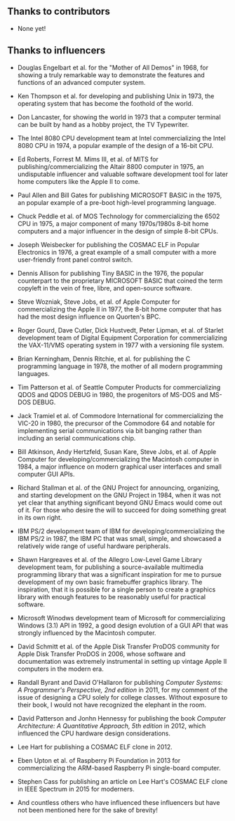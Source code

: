 Thanks to contributors
----------------------

* None yet!

Thanks to influencers
---------------------

* Douglas Engelbart et al. for the "Mother of All Demos" in 1968, for
  showing a truly remarkable way to demonstrate the features and
  functions of an advanced computer system.

* Ken Thompson et al. for developing and publishing Unix in 1973, the
  operating system that has become the foothold of the world.

* Don Lancaster, for showing the world in 1973 that a computer
  terminal can be built by hand as a hobby project, the TV Typewriter.

* The Intel 8080 CPU development team at Intel commercializing the
  Intel 8080 CPU in 1974, a popular example of the design of a 16-bit
  CPU.

* Ed Roberts, Forrest M. Mims III, et al. of MITS for
  publishing/commercializing the Altair 8800 computer in 1975, an
  undisputable influencer and valuable software development tool for
  later home computers like the Apple II to come.

* Paul Allen and Bill Gates for publishing MICROSOFT BASIC in the
  1975, an popular example of a pre-boot high-level programming
  language.

* Chuck Peddle et al. of MOS Technology for commercializing the 6502
  CPU in 1975, a major component of many 1970s/1980s 8-bit home
  computers and a major influencer in the design of simple 8-bit CPUs.

* Joseph Weisbecker for publishing the COSMAC ELF in Popular
  Electronics in 1976, a great example of a small computer with a more
  user-friendly front panel control switch.

* Dennis Allison for publishing Tiny BASIC in the 1976, the popular
  counterpart to the proprietary MICROSOFT BASIC that coined the term
  copyleft in the vein of free, libre, and open-source software.

* Steve Wozniak, Steve Jobs, et al. of Apple Computer for
  commercializing the Apple II in 1977, the 8-bit home computer that
  has had the most design influence on Quorten's BPC.

* Roger Gourd, Dave Cutler, Dick Hustvedt, Peter Lipman, et al. of
  Starlet development team of Digital Equipment Corporation for
  commercializing the VAX-11/VMS operating system in 1977 with a
  versioning file system.

* Brian Kerningham, Dennis Ritchie, et al. for publishing the C
  programming language in 1978, the mother of all modern programming
  languages.

* Tim Patterson et al. of Seattle Computer Products for
  commercializing QDOS and QDOS DEBUG in 1980, the progenitors of
  MS-DOS and MS-DOS DEBUG.

* Jack Tramiel et al. of Commodore International for commercializing
  the VIC-20 in 1980, the precursor of the Commodore 64 and notable
  for implementing serial communications via bit banging rather than
  including an serial communications chip.

* Bill Atkinson, Andy Hertzfeld, Susan Kare, Steve Jobs, et al. of
  Apple Computer for developing/commercializing the Macintosh computer
  in 1984, a major influence on modern graphical user interfaces and
  small computer GUI APIs.

* Richard Stallman et al. of the GNU Project for announcing,
  organizing, and starting development on the GNU Project in 1984,
  when it was not yet clear that anything significant beyond GNU Emacs
  would come out of it.  For those who desire the will to succeed for
  doing something great in its own right.

* IBM PS/2 development team of IBM for developing/commercializing the
  IBM PS/2 in 1987, the IBM PC that was small, simple, and showcased a
  relatively wide range of useful hardware peripherals.

* Shawn Hargreaves et al. of the Allegro Low-Level Game Library
  development team, for publishing a source-available multimedia
  programming library that was a significant inspiration for me to
  pursue development of my own basic framebuffer graphics library.
  The inspiration, that it is possible for a single person to create a
  graphics library with enough features to be reasonably useful for
  practical software.

* Microsoft Winodws development team of Microsoft for commercializing
  Windows (3.1) API in 1992, a good design evolution of a GUI API that
  was strongly influenced by the Macintosh computer.

* David Schmitt et al. of the Apple Disk Transfer ProDOS community for
  Apple Disk Transfer ProDOS in 2006, whose software and documentation
  was extremely instrumental in setting up vintage Apple II computers
  in the modern era.

* Randall Byrant and David O'Hallaron for publishing _Computer
  Systems: A Programmer's Perspective, 2nd edition_ in 2011, for my
  comment of the issue of designing a CPU solely for college classes.
  Without exposure to their book, I would not have recognized the
  elephant in the room.

* David Patterson and Jonhn Hennessy for publishing the book _Computer
  Architecture: A Quantitative Approach, 5th edition_ in 2012, which
  influenced the CPU hardware design considerations.

* Lee Hart for publishing a COSMAC ELF clone in 2012.

* Eben Upton et al. of Raspberry Pi Foundation in 2013 for
  commercializing the ARM-based Raspberry Pi single-board computer.

* Stephen Cass for publishing an article on Lee Hart's COSMAC ELF
  clone in IEEE Spectrum in 2015 for moderners.

* And countless others who have influenced these influencers but have
  not been mentioned here for the sake of brevity!
